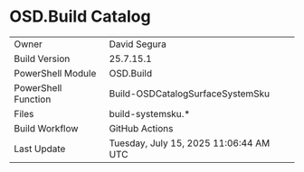 ﻿# OSD.Build Catalog

| | |
|-|-|
| Owner | David Segura |
| Build Version | 25.7.15.1 |
| PowerShell Module | OSD.Build |
| PowerShell Function | Build-OSDCatalogSurfaceSystemSku |
| Files | build-systemsku.* |
| Build Workflow | GitHub Actions |
| Last Update | Tuesday, July 15, 2025 11:06:44 AM UTC |
